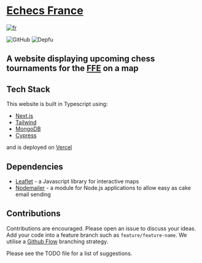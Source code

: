 # [Echecs France](https://www.echecsfrance.com/)
[![fr](https://img.shields.io/badge/lang-fr-blue.svg)](https://github.com/TheRealOwenRees/plantID_discordbot/blob/master/README-fr.md)

![GitHub](https://img.shields.io/github/license/therealowenrees/echecsfrance)
![Depfu](https://img.shields.io/depfu/dependencies/github/TheRealOwenRees/echecsfrance)

## A website displaying upcoming chess tournaments for the [FFE](http://www.echecs.asso.fr/) on a map

## Tech Stack
This website is built in Typescript using:
- [Next.js](https://nextjs.org/)
- [Tailwind](https://tailwindcss.com/)
- [MongoDB](https://www.mongodb.com/)
- [Cypress](https://www.cypress.io/) 

and is deployed on [Vercel](https://vercel.com/)

## Dependencies
- [Leaflet](https://leafletjs.com/) - a Javascript library for interactive maps
- [Nodemailer](https://nodemailer.com/about/) - a module for Node.js applications to allow easy as cake email sending

## Contributions
Contributions are encouraged. Please open an issue to discuss your ideas.  
Add your code into a feature branch such as `feature/feature-name`. We utilise a [Github Flow](https://www.gitkraken.com/learn/git/best-practices/git-branch-strategy#github-flow-considerations) branching strategy. 


Please see the TODO file for a list of suggestions.
